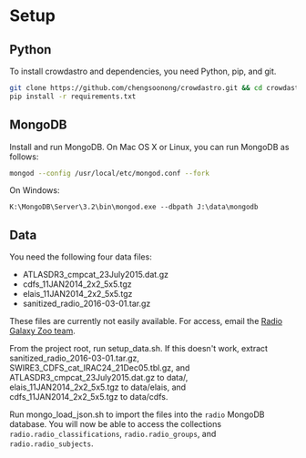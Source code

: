 # Setup

## Python

To install crowdastro and dependencies, you need Python, pip, and git.

```bash
git clone https://github.com/chengsoonong/crowdastro.git && cd crowdastro
pip install -r requirements.txt
```

## MongoDB

Install and run MongoDB. On Mac OS X or Linux, you can run MongoDB as follows:

```bash
mongod --config /usr/local/etc/mongod.conf --fork
```

On Windows:
```batch
K:\MongoDB\Server\3.2\bin\mongod.exe --dbpath J:\data\mongodb
```

## Data

You need the following four data files:

- ATLASDR3_cmpcat_23July2015.dat.gz
- cdfs_11JAN2014_2x2_5x5.tgz
- elais_11JAN2014_2x2_5x5.tgz
- sanitized_radio_2016-03-01.tar.gz

These files are currently not easily available. For access, email the [Radio Galaxy Zoo team](https://github.com/zooniverse/Radio-Galaxy-Zoo).

From the project root, run setup_data.sh. If this doesn't work, extract sanitized_radio_2016-03-01.tar.gz, SWIRE3_CDFS_cat_IRAC24_21Dec05.tbl.gz, and ATLASDR3_cmpcat_23July2015.dat.gz to data/, elais_11JAN2014_2x2_5x5.tgz to data/elais, and cdfs_11JAN2014_2x2_5x5.tgz to data/cdfs.

Run mongo_load_json.sh to import the files into the `radio` MongoDB database. You will now be able to access the collections `radio.radio_classifications`, `radio.radio_groups`, and `radio.radio_subjects`.
